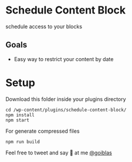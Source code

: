 # Schedule Content Block

schedule access to your blocks

## Goals

- Easy way to restrict your content by date

# Setup

Download this folder inside your plugins directory

```
cd /wp-content/plugins/schedule-content-block/
npm install
npm start
```

For generate compressed files

```
npm run build
```

Feel free to tweet and say 👋 at me [@goiblas](https://twitter.com/goiblas/)